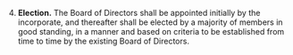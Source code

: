 4. **Election.** The Board of Directors shall be appointed initially by the incorporate, and thereafter shall be elected by a majority of members in good standing, in a manner and based on criteria to be established from time to time by the existing Board of Directors.
